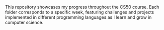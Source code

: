 This repository showcases my progress throughout the CS50 course. Each folder corresponds to a specific week, featuring challenges and projects implemented in different programming languages as I learn and grow in computer science.
